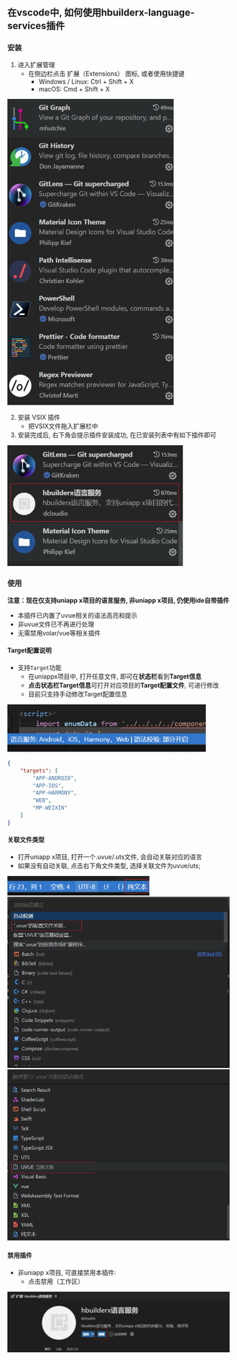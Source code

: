 ## 在vscode中, 如何使用hbuilderx-language-services插件


### 安装
1. 进入扩展管理
    * 在侧边栏点击 扩展（Extensions） 图标, 或者使用快捷键
        * Windows / Linux: Ctrl + Shift + X
        * macOS: Cmd + Shift + X  

<img src="/static/snapshots/tutorial/language/vscodeUseHxLs/1.png" style="zoom:80%" />

2. 安装 VSIX 插件
    * 把VSIX文件拖入扩展栏中
3. 安装完成后, 右下角会提示插件安装成功, 在已安装列表中有如下插件即可  

<img src="/static/snapshots/tutorial/language/vscodeUseHxLs/2.png" style="zoom:80%" />


### 使用
**注意：现在仅支持uniapp x项目的语言服务, 非uniapp x项目, 仍使用ide自带插件**
* 本插件已内置了uvue相关的语法高亮和提示
* 非uvue文件已不再进行处理
* 无需禁用volar/vue等相关插件


#### Target配置说明
* 支持`Target`功能
    * 在uniappx项目中, 打开任意文件, 即可在**状态栏**看到**Target信息**
    * **点击状态栏Target信息**可打开对应项目的**Target配置文件**, 可进行修改
    * 目前只支持手动修改Target配置信息  

<img src="/static/snapshots/tutorial/language/vscodeUseHxLs/3.png" style="zoom:80%" />

```json
{
    "targets": [
        "APP-ANDROID",
        "APP-IOS",
        "APP-HARMONY",
        "WEB",
        "MP-WEIXIN"
    ]
}
```

#### 关联文件类型
* 打开uniapp x项目, 打开一个.uvue/.uts文件, 会自动关联对应的语言
* 如果没有自动关联, 点击右下角文件类型, 选择关联文件为uvue/uts;  

<img src="/static/snapshots/tutorial/language/vscodeUseHxLs/4.png" style="zoom:80%" />  
<img src="/static/snapshots/tutorial/language/vscodeUseHxLs/5.png" style="zoom:80%" />  
<img src="/static/snapshots/tutorial/language/vscodeUseHxLs/6.png" style="zoom:80%" />  

#### 禁用插件
* 非uniapp x项目, 可直接禁用本插件:
    * 点击禁用（工作区）  

<img src="/static/snapshots/tutorial/language/vscodeUseHxLs/7.png" style="zoom:80%" />
